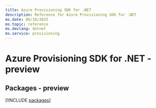 ```yaml
---
title: Azure Provisioning SDK for .NET
description: Reference for Azure Provisioning SDK for .NET
ms.date: 06/18/2025
ms.topic: reference
ms.devlang: dotnet
ms.service: provisioning
---
```

# Azure Provisioning SDK for .NET - preview
## Packages - preview
[!INCLUDE [packages](provisioning-index.md)]